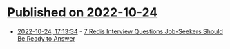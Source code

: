 # [Published on 2022-10-24](index.md)

* [2022-10-24, 17:13:34](https://lobste.rs/s/8yjlpb/7_redis_interview_questions_job_seekers) - [7 Redis Interview Questions Job-Seekers Should Be Ready to Answer](https://redis.com/blog/redis-interview-questions/)
